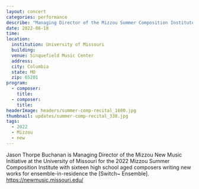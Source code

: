 ```yaml
---
layout: concert
categories: performance
describe: "Managing Director of the Mizzou Summer Composition Institute with the [Switch~ Ensemble]."
date: 2022-06-18
time:
location:
  institution: University of Missouri
  building:
  venue: Sinquefield Music Center
  address:
  city: Columbia
  state: MO
  zip: 65201
program:
  - composer:
    title:
  - composer:
    title:
headerImage: headers/summer-comp-recital_1600.jpg
thumbnail: updates/summer-comp-recital_330.jpg
tags:
  - 2022
  - Mizzou
  - new
---
```


Jason Thorpe Buchanan is Managing Director of the Mizzou New Music Initiative at the University of Missouri for the 2022 Mizzou Summer Composition Institute with sixteen high school aged composers writing new works for ensemble-in-residence the [Switch~ Ensemble]. https://newmusic.missouri.edu/
